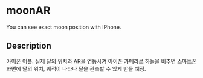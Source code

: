 # moonAR
You can see exact moon position with IPhone.

## Description
아이폰 어플. 실제 달의 위치와 AR을 연동시켜 아이폰 카메라로 하늘을 비추면 스마트폰 화면에 달의 위치, 궤적이 나타나 달을 관측할 수 있게 만들 예정.

